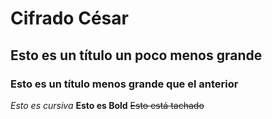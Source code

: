 # Cifrado César
## Esto es un título un poco menos grande
### Esto es un título menos grande que el anterior
*Esto es cursiva*
**Esto es Bold**
~~Esto está tachado~~